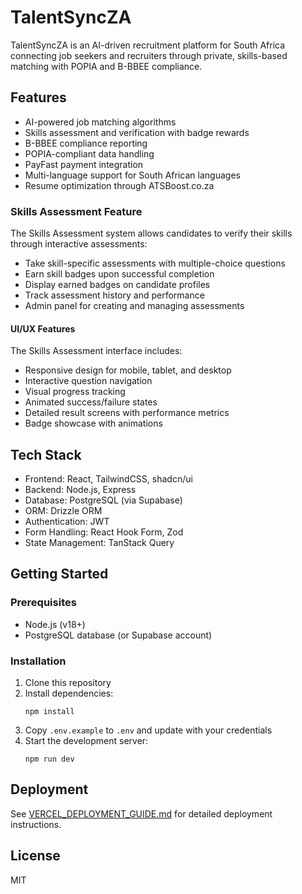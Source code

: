# TalentSyncZA

TalentSyncZA is an AI-driven recruitment platform for South Africa connecting job seekers and recruiters through private, skills-based matching with POPIA and B-BBEE compliance.

## Features

- AI-powered job matching algorithms
- Skills assessment and verification with badge rewards
- B-BBEE compliance reporting
- POPIA-compliant data handling
- PayFast payment integration
- Multi-language support for South African languages
- Resume optimization through ATSBoost.co.za

### Skills Assessment Feature

The Skills Assessment system allows candidates to verify their skills through interactive assessments:

- Take skill-specific assessments with multiple-choice questions
- Earn skill badges upon successful completion
- Display earned badges on candidate profiles
- Track assessment history and performance
- Admin panel for creating and managing assessments

#### UI/UX Features

The Skills Assessment interface includes:

- Responsive design for mobile, tablet, and desktop
- Interactive question navigation
- Visual progress tracking
- Animated success/failure states
- Detailed result screens with performance metrics
- Badge showcase with animations

## Tech Stack

- Frontend: React, TailwindCSS, shadcn/ui
- Backend: Node.js, Express
- Database: PostgreSQL (via Supabase)
- ORM: Drizzle ORM
- Authentication: JWT
- Form Handling: React Hook Form, Zod
- State Management: TanStack Query

## Getting Started

### Prerequisites

- Node.js (v18+)
- PostgreSQL database (or Supabase account)

### Installation

1. Clone this repository
2. Install dependencies:
   ```
   npm install
   ```
3. Copy `.env.example` to `.env` and update with your credentials
4. Start the development server:
   ```
   npm run dev
   ```

## Deployment

See [VERCEL_DEPLOYMENT_GUIDE.md](./VERCEL_DEPLOYMENT_GUIDE.md) for detailed deployment instructions.

## License

MIT